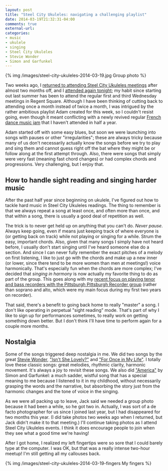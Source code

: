 ```yaml
---
layout: post
title: "Steel City Ukuleles: navigating a challenging playlist"
date: 2014-03-19T21:32:31-04:00
comments: true
external-url: 
categories: 
- music
- ukulele
- singing
- Steel City Ukuleles
- Stevie Wonder
- Simon and Garfunkel
---
```

{% img /images/steel-city-ukuleles-2014-03-19.jpg Group photo %}

Two weeks ago, I [returned to attending Steel City Ukuleles meetings](/blog/2014/03/05/thoughts-on-returning-to-ukulele-after-almost-two-months-off/) after almost two months off, and I [attended again tonight](http://www.meetup.com/Steel-City-Ukuleles/events/158392572/); my habit since starting out last summer has been to attend the regular first and third Wednesday meetings in Regent Square. Although I have been thinking of cutting back to attending once a month instead of twice a month, I was intrigued by the rather ambitious playlist Adam created for this week, so I couldn't resist going, even though it meant conflicting with a newly revived regular [French dance music jam](/blog/categories/french-dance/) that I haven't attended in half a year.

Adam started off with some easy blues, but soon we were launching into songs with pauses or other "irregularities"; these are always tricky because many of us don't necessarily actually know the songs before we try to play and sing them and cannot guess right off the bat where they might be or follow along at the first attempt through. Also, there were songs that simply were very fast (meaning fast chord changes) or had complex chords and progressions. Very challenging, but I enjoy that.

## How to handle sight reading and singing harder music

After the past half year since beginning on ukulele, I've figured out how to tackle hard music in Steel City Ukuleles readings. The thing to remember is that we always repeat a song at least once, and often more than once, and that within a song, there is usually a good deal of repetition as well.

The trick is to never get held up on anything that you can't do. *Never pause*. Always keep going, even if means just keeping track of where everyone is (or getting back on track) while not playing or singing for a while. Strum the easy, important chords. Also, given that many songs I simply have not heard before, I usually don't start singing until I've heard someone else do a section. And since I can never fully remember the exact pitches of a melody on first listening, I like to just go with the chords and make up a new inner (or lower, since there tend to be more women than men at meetings!) voice harmonically. That's especially fun when the chords are more complex; I've decided that *singing in harmony* is now actually my favorite thing to do as part of the group. This goes along with my [recent focus on playing tenor and bass recorders with the Pittsburgh Pittsburgh Recorder group](/blog/2014/03/16/pittsburgh-recorder-society-something-new-recently-recording-our-practice-sessions/) (rather than soprano and alto, which were my main focus during my first two years on recorder).

That said, there's a benefit to going back home to really "master" a song. I don't like operating in perpetual "sight reading" mode. That's part of why I like to sign up for performances sometimes, to really work on getting something down better. But I don't think I'll have time to perform again for a couple more months. 

## Nostalgia

Some of the songs triggered deep nostalgia in me. We did two songs by the great [Stevie Wonder](http://en.wikipedia.org/wiki/Stevie_Wonder), ["Isn't She Lovely?"](http://en.wikipedia.org/wiki/Isn%27t_She_Lovely) and ["For Once in My Life"](http://en.wikipedia.org/wiki/For_Once_in_My_Life). I totally love these classic songs: great melodies, rhythmic clarity, harmonic movement. It's always a joy to revisit these songs. We also did ["America"](http://en.wikipedia.org/wiki/America_%28Simon_%26_Garfunkel_song%29) by Simon and Garfunkel: a much sadder, wistful song that has a special meaning to me because I listened to it in my childhood, without necessarily grasping the words and the narrative, but absorbing the story just from the harmonic changes and the tone of voice in the singing.

As we were all packing up to leave, Jack said we needed a group photo because it had been a while, so he got two in. Actually, I was sort of a de facto photographer for us since I joined last year, but I had disappeared for two months this year. (I did take photos two weeks ago when I returned, but Jack didn't make it to that meeting.) I'll continue taking photos as I attend Steel City Ukuleles events. I think it does encourage people to join when they see what a good time we're having!

After I got home, I realized my left fingertips were so sore that I could barely type at the computer. I was OK, but that was a really intense two-hour meetup! I'm still getting all my callouses back.

{% img /images/steel-city-ukuleles-2014-03-19-fingers My fingers %}
